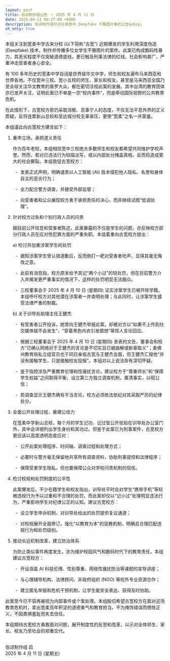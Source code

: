 ```yaml
---
layout: post
title: 伯谅制作组公告 － 2025 年 4 月 11 日
date: 2025-04-11 00:27:00 +0800
description: 伯谅制作组针对古来宽中 Deepfake 不雅图片案的公告&nbsp;
zh_only: true
---
```

<style>
ol li ul li {
    list-style-type: "-  ";
}
</style>
本组关注到宽柔中学古来分校 (以下简称“古宽”) 近期爆发的学生利用深度伪造 (Deepfake) 技术，制作并传播多位女学生不雅图片的案件。此案已构成数码性暴力，其恶劣程度不仅突破道德底线，更已触及刑事法律的红线，社会影响甚广，严重冲击受害者身心安全。

有 100 多年历史的宽柔中学自诩是世界级华文中学，师生和校友遍布马来西亚和世界各地。不仅宽中三校、宽小五校的师生、家长和校友，甚至是马来西亚全国乃至全球关注华文教育的普罗大众，都在密切注视此案的发展。其中台湾的教育团体亦已发声关注，证明此案已不单是一宗“校内事件”，而是牵动国际视野的公共教育危机。

在此情形下，古宽校方若仍采取消极、息事宁人的态度，不仅无法平息外界的正义质疑，反将连累新山总校和至达城分校无辜承压，更使“宽柔”之名一并蒙羞。

本组谨此向古宽校方建言如下：

1. 重申立场，承担道义责任

   作为百年老校，本组相信宽中三校绝大多数师生和校友都希望共同维护学校声誉。然而，若对已违法行为轻描淡写，或以内部处分掩盖真相，反而将造成更大的社会撕裂。本组敦促古宽校方：

   - 发表正式声明，明确谴责以人工智能 (AI) 技术侵犯他人隐私、名誉和身体自主的恶劣行为；

   - 全力配合警方调查，并接受外部监督；

   - 向受害者和公众展现校方勇于承担责任的决心，而非继续试图“低调处理”。

2. 针对校方过失和个别行政人员的问责

   据目前公开信息和受害者陈述，此案暴露的不仅是学生的问题，亦反映校方部分行政人员在应对性犯罪方面的严重失职。本组着重向古宽校方提出：

   a) 检讨并加重涉案学生的处罚

      - 据知涉案学生曾认错道歉后，反而倒打一耙对受害者呛声，显得其毫无悔改之意。

      - 此前有消息指，校方原本给予其记“两个小过”的轻处罚，但在目前警方介入并揭发更严重事实的情况下，这样的处罚明显无法服众。

      - 三校董事会于 2025 年 4 月 10 日 (星期四) 证实涉案学生已被开除学籍。本组呼吁校方对其他潜在涉案者一并查明处理；与此同时，让涉案学生接受法律严重的制裁。

   b) 关于训导处助理主任王健杰

      - 有受害者公开投诉，她曾向王健杰举报此案，却被对方以“如果不上传到社交媒体就不会发生”、“穿着黑色内衣引发臆想”等惊人言论回应。

      - 根据三校董事会于 2025 年 4 月 10 日 (星期四) 发表的文告，董事会和校方“已确认网络对于王健杰的言论是不切实且已被曲解或断章取义”；柔佛州教育局私立组官员也于同日亲临古宽与王健杰会面，但王健杰汇报他“并没有接触学生，只是接触校友投报”。本组对以上说法存有深切怀疑。

      - 鉴于指控涉及严重教育伦理和性骚扰言论，建议校方于“尊重师长”和“保障学生权益”之间取得平衡，设立第三方独立调查机制，厘清事实，以昭公信；

      - 若调查显示王健杰确有不当言论，校方必须依法依纪对其采取严厉的纪律处分。

3. 全面公开处理过程，重建公信力

   在宽柔中学新山总校，每个月的学生记功、记过皆公开张贴在训导处办公室门外，其中会详细列出学生身份和其功过。但鉴于此案已为刑事案件，古宽校方更应该以高度透明态度应对：

   - 公开此案处理程序、时间轴、调查过程和处理方式；

   - 必要时与警方毫无保留地共享所有调查资料，协助刑事提控和法律程序；

   - 保障受害学生隐私，但也要保障公众对学校问责机制的信任。

4. 检讨校规和处罚制度的公平性

   此案爆发后，不少在籍学生和校友指出，训导处平时会对学生“携带手机”等轻微违规行为予以过重和不合理的处罚，而此案却仅以“记小过”处理明显违法行为，严重影响学生对纪律公正的认知。建议古宽校方：

   - 设立学生申诉机制，对训导处给出的处罚提供复议通道；

   - 对校规展开全面修订，强化“以教育为本”的惩教机制，明确且合理匹配违规行为和处罚级别。

5. 推动长远机制改革，建立防治体系

   为防止类似事件再度发生，亦为维护校园风气和数码时代下的教育责任，本组建议古宽校方：

   - 开设涵盖 AI 科技伦理、性别尊重、网络性骚扰防治等课题的宣导讲座；

   - 与心理辅导机构、法律顾问、非政府组织 (NGO) 等校外专业资源合作；

   - 建立匿名举报和危机干预机制，让学生能安全表达、获得及时协助。

此案至今已不容再被视为内部事件或个案处理。本组殷切希望古宽校方在面对这场教育危机时，拿出宽柔百年积淀的道德勇气和教育担当，不为掩饰错误而牺牲正义，不因畏惧羞耻而失去信任。

本组期待古宽校方勇敢面对问题，展开制度性的反思和改革，以示对全体师生、家长、校友乃至社会的郑重交代。<br>&#160;

伯谅制作组 启<br>
2025 年 4 月 11 日 (星期五)